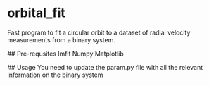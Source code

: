 # orbital_fit

Fast program to fit a circular orbit to a dataset of radial velocity
measurements from a binary system.

## Pre-requsites
lmfit
Numpy
Matplotlib

## Usage
You need to update the param.py file with all the relevant information
on the binary system
